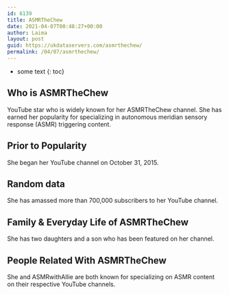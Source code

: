 ```yaml
---
id: 6139
title: ASMRTheChew
date: 2021-04-07T00:48:27+00:00
author: Laima
layout: post
guid: https://ukdataservers.com/asmrthechew/
permalink: /04/07/asmrthechew/
---
```


* some text
{: toc}


## Who is ASMRTheChew
                  
                  
                  
YouTube star who is widely known for her ASMRTheChew channel. She has earned her popularity for specializing in autonomous meridian sensory response (ASMR) triggering content.
                  
              
            
              
            
                
                
                
## Prior to Popularity
                  
                  
                  
She began her YouTube channel on October 31, 2015.
                  
              
            
              
            
                
                
                
## Random data
                  
                  
                  
She has amassed more than 700,000 subscribers to her YouTube channel.
                  
              
            
              
            
                
                
                
## Family & Everyday Life of ASMRTheChew
                  
                  
                  
She has two daughters and a son who has been featured on her channel. 
                  
              
            
              
            
                
                
                
## People Related With ASMRTheChew
                  
                  
                  
She and ASMRwithAllie are both known for specializing on ASMR content on their respective YouTube channels.
                  
              
            
              
            
                
              
            
              
              
            
            
              
            
          
          
          